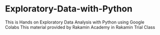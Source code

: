 # Exploratory-Data-with-Python

This is Hands on Exploratory Data Analysis with Python using Google Colabs
This material provided by Rakamin Academy in Rakamin Trial Class
